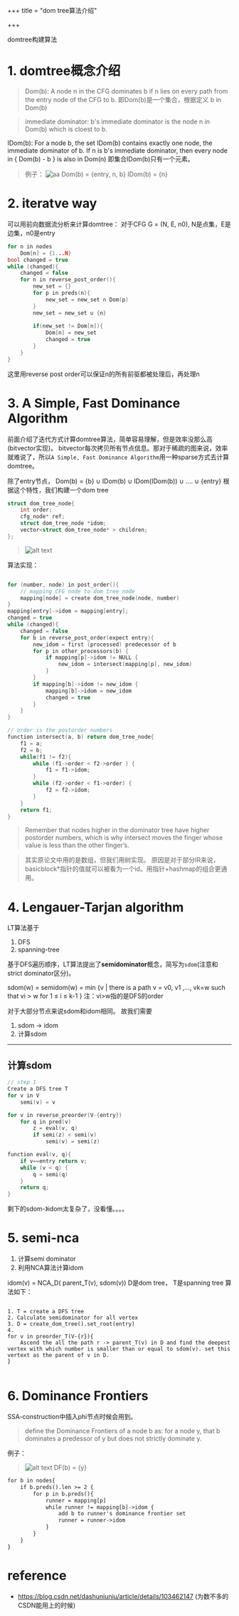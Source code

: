 
+++
title = "dom tree算法介绍"
 
+++



domtree构建算法

# 1. domtree概念介绍

>Dom(b): A node n in the CFG dominates b if n lies on every path from the entry node of the CFG to b.
即Dom(b)是一个集合，根据定义 b in Dom(b)

> immediate dominator: b's immediate dominator is the node n in Dom(b) which is cloest to b.

IDom(b): For a node b, the set IDom(b) contains exactly one node, the immediate dominator of b. If n is b's immediate dominator, then every node in { Dom(b) - b } is also in Dom(n)
即集合IDom(b)只有一个元素。

> 例子：
> ![aa](/images/domtree/dt_image.png)
> Dom(b) = {entry, n, b}
> IDom(b) = {n}


# 2. iteratve way 
可以用前向数据流分析来计算domtree：
对于CFG G = (N, E, n0), N是点集，E是边集，n0是entry

```c
for n in nodes
    Dom[n] = {1...N}
bool changed = true
while (changed){
    changed = false
    for n in reverse_post_order(){
        new_set = {}
        for p in preds(n){
            new_set = new_set ∩ Dom(p)
        }
        new_set = new_set ∪ {n}
    
        if(new_set != Dom[n]){
            Dom[n] = new_set
            changed = true
        }
    }
}

```
这里用reverse post order可以保证n的所有前驱都被处理后，再处理n

# 3. A Simple, Fast Dominance Algorithm
前面介绍了迭代方式计算domtree算法，简单容易理解，但是效率没那么高(bitvector实现)。 bitvector每次拷贝所有节点信息。那对于稀疏的图来说，效率就难说了，所以`A Simple, Fast Dominance Algorithm`用一种sparse方式去计算domtree。

除了entry节点， Dom(b) = {b} ∪ IDom(b) ∪ IDom(IDom(b)) ∪ .... ∪ {entry}
根据这个特性，我们构建一个dom tree
```c
struct dom_tree_node{
    int order;
    cfg_node* ref;
    struct dom_tree_node *idom;
    vector<struct dom_tree_node* > children;
};

```

>![alt text](/images/domtree/dt_image-2.png)

算法实现：
```c

for (number, node) in post_order(){
    // mapping CFG node to dom tree node
    mapping[node] = create dom_tree_node(node, number) 
}
mapping[entry]->idom = mapping[entry];
changed = true
while (changed){
    changed = false
    for b in reverse_post_order(expect entry){
        new_idom = first (processed) predecessor of b
        for p in other_processors(b) {
            if mapping[p]->idom != NULL {
                new_idom = intersect(mapping[p], new_idom)
            }
        }
        if mapping[b]->idom != new_idom {
            mapping[b]->idom = new_idom
            changed = true
        }
    }
}

// order is the postorder numbers
function intersect(a, b) return dom_tree_node{
    f1 = a;
    f2 = b;
    while(f1 != f2){
        while (f1->order < f2->order ) {
            f1 = f1->idom;
        }
        while (f2->order < f1->order) {
            f2 = f2->idom;
        }
    }
    return f1;
}

```
>Remember that nodes higher in the dominator tree have higher postorder numbers, which is why intersect moves the finger whose value is less than the other finger’s.


> 其实原论文中用的是数组，但我们用树实现。
> 原因是对于部分IR来说，basicblock*指针的值就可以被看为一个id。用指针+hashmap的组合更通用。

# 4. Lengauer-Tarjan algorithm

LT算法基于
1. DFS 
2. spanning-tree


基于DFS遍历顺序，LT算法提出了**semidominator**概念，简写为`sdom`(注意和strict dominator区分)。

sdom(w) = semidom(w) = min {v | there is a path v = v0, v1 ,..., vk=w such that vi > w for 1 ≤ i ≤ k-1 }
注：vi>w指的是DFS的order

对于大部分节点来说sdom和idom相同。
故我们需要
1. sdom -> idom
2. 计算sdom

----

## 计算sdom

```c
// step 1
Create a DFS tree T
for v in V
    semi(v) = v

for v in reverse_preorder(V-{entry})
    for q in pred(v)
        z = eval(v, q)
        if semi(z) < semi(v)
            semi(v) = semi(z)

function eval(v, q){
    if v==entry return v;
    while (v < q) {
        q = semi(q)
    }
    return q;
}

```

剩下的sdom-》idom太复杂了，没看懂。。。。

# 5. semi-nca
1. 计算semi dominator
2. 利用NCA算法计算idom

idom(v) = NCA_D( parent_T(v), sdom(v))
D是dom tree， T是spanning tree
算法如下：

```text

1. T = create a DFS tree
2. Calculate semidominator for all vertex
3. D = create_dom_tree().set_root(entry)
4.
for v in preorder_T(V-{r}){
    Ascend the all the path r -> parent_T(v) in D and find the deepest vertex with which number is smaller than or equal to sdom(v). set this vertext as the parent of v in D.
}


```

# 6. Dominance Frontiers

SSA-construction中插入phi节点时候会用到。

> define the Dominance Frontiers of a node b as: for a node y, that b dominates a predessor of y but does not strictly dominate y.

例子：
>![alt text](/images/domtree/dt_image-3.png)
> DF(b) = {y}

```txt
for b in nodes{
    if b.preds().len >= 2 {
        for p in b.preds(){
            runner = mapping[p]
            while runner != mapping[b]->idom {
                add b to runner's dominance frontier set
                runner = runner->idom
            }
        }
    }
}

```

# reference

- https://blog.csdn.net/dashuniuniu/article/details/103462147
(为数不多的CSDN能用上的时候)